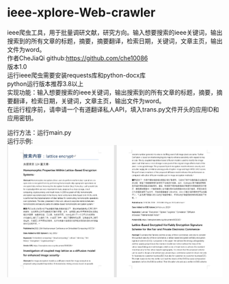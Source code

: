 # ieee-xplore-Web-crawler
ieee爬虫工具，用于批量调研文献，研究方向。输入想要搜索的ieee关键词，输出搜索到的所有文章的标题，摘要，摘要翻译，检索日期，关键词，文章主页，输出文件为word。  
作者CheJiaQi github:https://github.com/che10086  
版本1.0  
运行ieee爬虫需要安装requests库和python-docx库  
python运行版本推荐3.8以上  
实现功能：输入想要搜索的ieee关键词，输出搜索到的所有文章的标题，摘要，摘要翻译，检索日期，关键词，文章主页，输出文件为word。  
在运行程序前，请申请一个有道翻译私人API，填入trans.py文件开头的应用ID和应用密钥。  
  
运行方法：运行main.py  
运行示例:  
![](https://github.com/che10086/ieee-xplore-Web-crawler/blob/main/demo.png)
